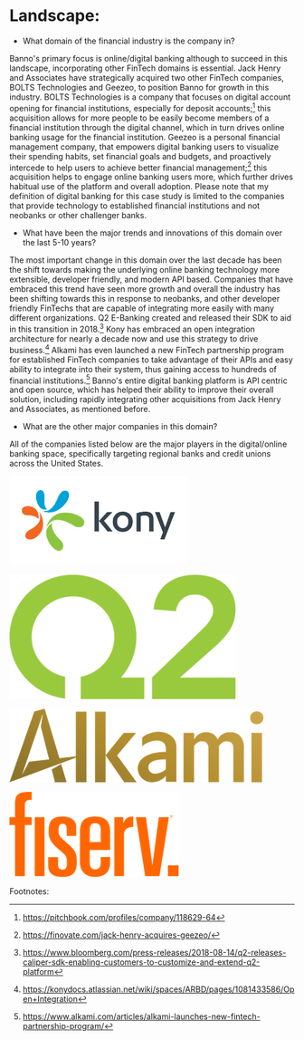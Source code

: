 # Landscape:

* What domain of the financial industry is the company in?

Banno's primary focus is online/digital banking although to succeed in this landscape, incorporating other FinTech domains is essential. Jack Henry and Associates have strategically acquired two other FinTech companies, BOLTS Technologies and Geezeo, to position Banno for growth in this industry. BOLTS Technologies is a company that focuses on digital account opening for financial institutions, especially for deposit accounts;[^1] this acquisition allows for more people to be easily become members of a financial institution through the digital channel, which in turn drives online banking usage for the financial institution.  Geezeo is a personal financial management company, that empowers digital banking users to visualize their spending habits, set financial goals and budgets, and proactively intercede to help users to achieve better financial management;[^2] this acquisition helps to engage online banking users more, which further drives habitual use of the platform and overall adoption. Please note that my definition of digital banking for this case study is limited to the companies that provide technology to established financial institutions and not neobanks or other challenger banks.

* What have been the major trends and innovations of this domain over the last 5-10 years?

The most important change in this domain over the last decade has been the shift towards making the underlying online banking technology more extensible, developer friendly, and modern API based. Companies that have embraced this trend have seen more growth and overall the industry has been shifting towards this in response to neobanks, and other developer friendly FinTechs that are capable of integrating more easily with many different organizations. Q2 E-Banking created and released their SDK to aid in this transition in 2018.[^3] Kony has embraced an open integration architecture for nearly a decade now and use this strategy to drive business.[^4] Alkami has even launched a new FinTech partnership program for established FinTech companies to take advantage of their APIs and easy ability to integrate into their system, thus gaining access to hundreds of financial institutions.[^5] Banno's entire digital banking platform is API centric and open source, which has helped their ability to improve their overall solution, including rapidly integrating other acquisitions from Jack Henry and Associates, as mentioned before.

* What are the other major companies in this domain?

All of the companies listed below are the major players in the digital/online banking space, specifically targeting regional banks and credit unions across the United States.

[![Kony](../images/kony-logo.png)](https://www.kony.com)

[![Q2 E-Banking](../images/Q2-logo.png)](https://www.q2ebanking.com)

[![Alkami](../images/alkami-logo.png)](https://www.alkami.com)

[![FI Serv](../images/fiserv-logo.png)](https://www.fiserv.com)

Footnotes:

[^1]:https://pitchbook.com/profiles/company/118629-64

[^2]:https://finovate.com/jack-henry-acquires-geezeo/

[^3]:https://www.bloomberg.com/press-releases/2018-08-14/q2-releases-caliper-sdk-enabling-customers-to-customize-and-extend-q2-platform

[^4]:https://konydocs.atlassian.net/wiki/spaces/ARBD/pages/1081433586/Open+Integration

[^5]:https://www.alkami.com/articles/alkami-launches-new-fintech-partnership-program/
